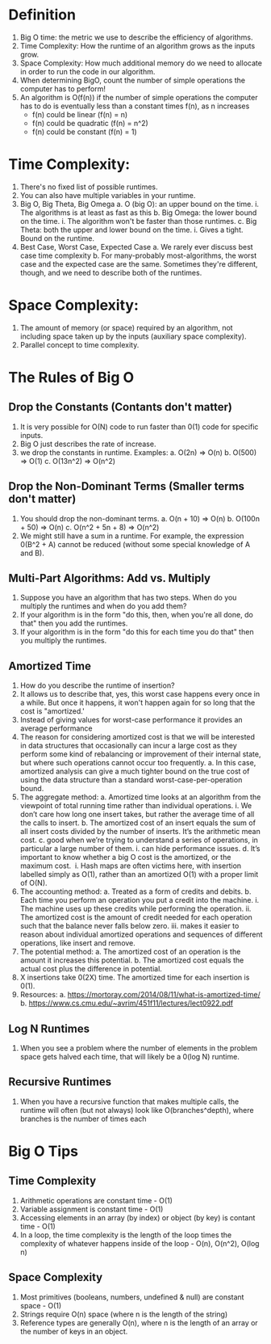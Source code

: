 # Definition
1. Big O time: the metric we use to describe the efficiency of algorithms.
2. Time Complexity: How the runtime of an algorithm grows as the inputs grow.
3. Space Complexity: How much additional memory do we need to allocate in order to run the code in our algorithm.
4. When determining BigO, count the number of simple operations the computer has to perform!
5. An algorithm is O(f(n)) if the number of simple operations the computer has to do  is eventually less than a constant times f(n), as n increases
   - f(n) could be linear (f(n) = n)
   - f(n) could be quadratic (f(n) = n^2)
   - f(n) could be constant (f(n) = 1)

# Time Complexity:
1. There's no fixed list of possible runtimes.
2. You can also have multiple variables in your runtime.
3. Big O, Big Theta, Big Omega
  a. O (big O): an upper bound on the time.
    i. The algorithms is at least as fast as this
  b. Big Omega: the lower bound on the time.
    i. The algorithm won't be faster than those runtimes.
  c. Big Theta: both the upper and lower bound on the time.
    i. Gives a tight. Bound on the runtime.
4. Best Case, Worst Case, Expected Case
  a. We rarely ever discuss best case time complexity
  b. For many-probably most-algorithms, the worst case and the expected case are the same. Sometimes they're different, though, and we need to describe both of the runtimes.

# Space Complexity:
1. The amount of memory (or space) required by an algorithm, not including space taken up by the inputs (auxiliary space complexity).
2. Parallel concept to time complexity.

# The Rules of Big O

## Drop the Constants (Contants don't matter)
1. It is very possible for O(N) code to run faster than 0(1) code for specific inputs.
2. Big O just describes the rate of increase.
3. we drop the constants in runtime. Examples:
  a. O(2n) => O(n)
  b. O(500) => O(1)
  c. O(13n^2) => O(n^2)

## Drop the Non-Dominant Terms (Smaller terms don't matter)
1. You should drop the non-dominant terms.
  a. O(n + 10) => O(n)
  b. O(100n + 50) => O(n)
  c. O(n^2 + 5n + 8) => O(n^2)
2. We might still have a sum in a runtime. For example, the expression 0(B^2 + A) cannot be reduced (without some special knowledge of A and B).

## Multi-Part Algorithms: Add vs. Multiply
1. Suppose you have an algorithm that has two steps. When do you multiply the runtimes and when do you add them?
2. If your algorithm is in the form "do this, then, when you're all done, do that" then you add the runtimes.
3. If your algorithm is in the form "do this for each time you do that" then you multiply the runtimes.

## Amortized Time
1. How do you describe the runtime of insertion?
2. It allows us to describe that, yes, this worst case happens every once in a while. But once it happens, it won't happen again for so long that the cost is "amortized.'
3. Instead of giving values for worst-case performance it provides an average performance
4. The reason for considering amortized cost is that we will be interested in data structures that occasionally can incur a large cost as they perform some kind of rebalancing or improvement of their internal state, but where such operations cannot occur too frequently.
  a.  In this case, amortized analysis can give a much tighter bound on the true cost of using the data structure than a standard worst-case-per-operation bound.
5. The aggregate method:
  a. Amortized time looks at an algorithm from the viewpoint of total running time rather than individual operations.
    i. We don’t care how long one insert takes, but rather the average time of all the calls to insert.
  b. The amortized cost of an insert equals the sum of all insert costs divided by the number of inserts. It’s the arithmetic mean cost.
  c. good when we’re trying to understand a series of operations, in particular a large number of them.
    i. can hide performance issues.
  d. It’s important to know whether a big O cost is the amortized, or the maximum cost. 
    i. Hash maps are often victims here, with insertion labelled simply as O(1), rather than an amortized O(1) with a proper limit of O(N).
6. The accounting method:
  a. Treated as a form of credits and debits.
  b. Each time you perform an operation you put a credit into the machine.
    i. The machine uses up these credits while performing the operation.
    ii. The amortized cost is the amount of credit needed for each operation such that the balance never falls below zero.
    iii. makes it easier to reason about individual amortized operations and sequences of different operations, like insert and remove.
7. The potential method:
  a. The amortized cost of an operation is the amount it increases this potential.
  b. The amortized cost equals the actual cost plus the difference in potential.
8. X insertions take 0(2X) time. The amortized time for each insertion is 0(1).
9. Resources:
  a. https://mortoray.com/2014/08/11/what-is-amortized-time/
  b. https://www.cs.cmu.edu/~avrim/451f11/lectures/lect0922.pdf

## Log N Runtimes
1. When you see a problem where the number of elements in the problem space gets halved each time, that will likely be a 0(log N) runtime.

## Recursive Runtimes
1. When you have a recursive function that makes multiple calls, the runtime will often (but not always) look like O(branches^depth), where branches is the number of times each

# Big O Tips
## Time Complexity
1. Arithmetic operations are constant time - O(1)
2. Variable assignment is constant time - O(1)
3. Accessing elements in an array (by index) or object (by key) is contant time - O(1)
4. In a loop, the time complexity is the length of the loop times the complexity of whatever happens inside of the loop - O(n), O(n^2), O(log n)
## Space Complexity
1. Most primitives (booleans, numbers, undefined & null) are constant space - O(1)
2. Strings require O(n) space (where n is the length of the string)
3. Reference types are generally O(n), where n is the length of an array or the number of keys in an object.
